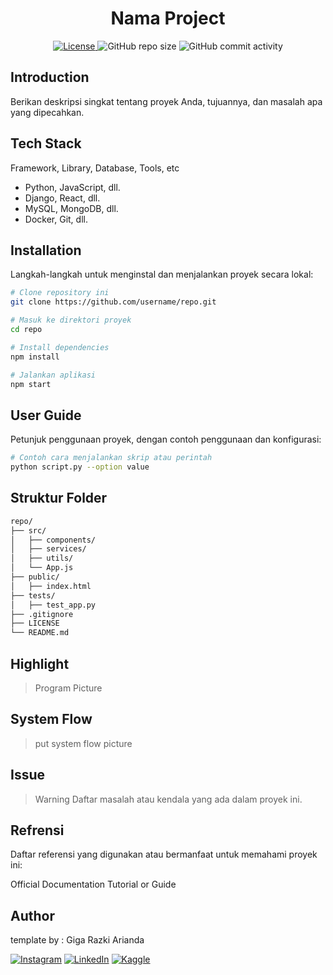 <h1 align="center">Nama Project</h1>

<p align="center">
  <a href="LICENSE">
    <img alt="License" src="https://img.shields.io/badge/License-MIT-yellow.svg">
  </a>
  <img alt="GitHub repo size" src="https://img.shields.io/github/repo-size/username/repo">
  <img alt="GitHub commit activity" src="https://img.shields.io/github/commit-activity/m/username/repo">
</p>

## Introduction
Berikan deskripsi singkat tentang proyek Anda, tujuannya, dan masalah apa yang dipecahkan.

## Tech Stack
Framework, Library, Database, Tools, etc


* Python, JavaScript, dll.
*  Django, React, dll.
*  MySQL, MongoDB, dll.
*  Docker, Git, dll.

## Installation
Langkah-langkah untuk menginstal dan menjalankan proyek secara lokal:
```bash
# Clone repository ini
git clone https://github.com/username/repo.git

# Masuk ke direktori proyek
cd repo

# Install dependencies
npm install

# Jalankan aplikasi
npm start
```

## User Guide 
Petunjuk penggunaan proyek, dengan contoh penggunaan dan konfigurasi:
```bash
# Contoh cara menjalankan skrip atau perintah
python script.py --option value
```

## Struktur Folder
```bash
repo/
├── src/
│   ├── components/
│   ├── services/
│   ├── utils/
│   └── App.js
├── public/
│   ├── index.html
├── tests/
│   ├── test_app.py
├── .gitignore
├── LICENSE
└── README.md
```

## Highlight
> Program Picture

## System Flow
>put system flow picture

## Issue

>Warning
Daftar masalah atau kendala yang ada dalam proyek ini.

## Refrensi
Daftar referensi yang digunakan atau bermanfaat untuk memahami proyek ini:

Official Documentation
Tutorial or Guide

## Author
   template by : Giga Razki Arianda
   
[![Instagram](https://img.shields.io/badge/Instagram-%23E4405F.svg?logo=Instagram&logoColor=white)](https://www.instagram.com/gigarazkiarianda/) 
[![LinkedIn](https://img.shields.io/badge/LinkedIn-%230077B5.svg?logo=linkedin&logoColor=white)](https://www.linkedin.com/in/gigarazkiarianda/)
[![Kaggle](https://img.shields.io/badge/Kaggle-035a7d?style=for-the-badge&logo=kaggle&logoColor=white)](https://www.kaggle.com/gigarazki)
